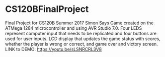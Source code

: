 # CS120BFinalProject
Final Project for CS120B Summer 2017
Simon Says Game created on the ATMega 1284 microcontroller and using AVR Studio 7.0. Four LEDS represent computer input that needs to be replicated and four buttons are used for user inputs. LCD display that updates the game status with scores, whether the player is wrong or correct, and game over and victory screen.
LINK to DEMO: https://youtu.be/sLSNRCRL3V8
